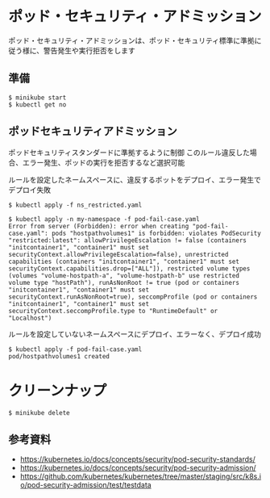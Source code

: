 # ポッド・セキュリティ・アドミッション
ポッド・セキュリティ・アドミッションは、ポッド・セキュリティ標準に準拠に従う様に、警告発生や実行拒否をします


## 準備
```
$ minikube start
$ kubectl get no
```


## ポッドセキュリティアドミッション
ポッドセキュリティスタンダードに準拠するように制御
このルール違反した場合、エラー発生、ポッドの実行を拒否するなど選択可能


ルールを設定したネームスペースに、違反するポットをデプロイ、エラー発生でデプロイ失敗
```
$ kubectl apply -f ns_restricted.yaml 

$ kubectl apply -n my-namespace -f pod-fail-case.yaml 
Error from server (Forbidden): error when creating "pod-fail-case.yaml": pods "hostpathvolumes1" is forbidden: violates PodSecurity "restricted:latest": allowPrivilegeEscalation != false (containers "initcontainer1", "container1" must set securityContext.allowPrivilegeEscalation=false), unrestricted capabilities (containers "initcontainer1", "container1" must set securityContext.capabilities.drop=["ALL"]), restricted volume types (volumes "volume-hostpath-a", "volume-hostpath-b" use restricted volume type "hostPath"), runAsNonRoot != true (pod or containers "initcontainer1", "container1" must set securityContext.runAsNonRoot=true), seccompProfile (pod or containers "initcontainer1", "container1" must set securityContext.seccompProfile.type to "RuntimeDefault" or "Localhost")
```


ルールを設定していないネームスペースにデプロイ、エラーなく、デプロイ成功
```
$ kubectl apply -f pod-fail-case.yaml 
pod/hostpathvolumes1 created
```


# クリーンナップ
```
$ minikube delete
```


## 参考資料
- https://kubernetes.io/docs/concepts/security/pod-security-standards/
- https://kubernetes.io/docs/concepts/security/pod-security-admission/
- https://github.com/kubernetes/kubernetes/tree/master/staging/src/k8s.io/pod-security-admission/test/testdata
